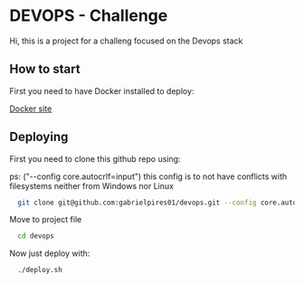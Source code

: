 
# DEVOPS - Challenge

Hi, this is a project for a challeng focused on the Devops stack

## How to start
    
First you need to have Docker installed to deploy: 

[Docker site](https://www.docker.com/)


## Deploying

First you need to clone this github repo using:

ps: ("--config core.autocrlf=input") this config is to not have conflicts with filesystems neither from Windows nor Linux

```bash
  git clone git@github.com:gabrielpires01/devops.git --config core.autocrlf=input
```

Move to project file

```bash
  cd devops
```

Now just deploy with:

```bash
  ./deploy.sh
```